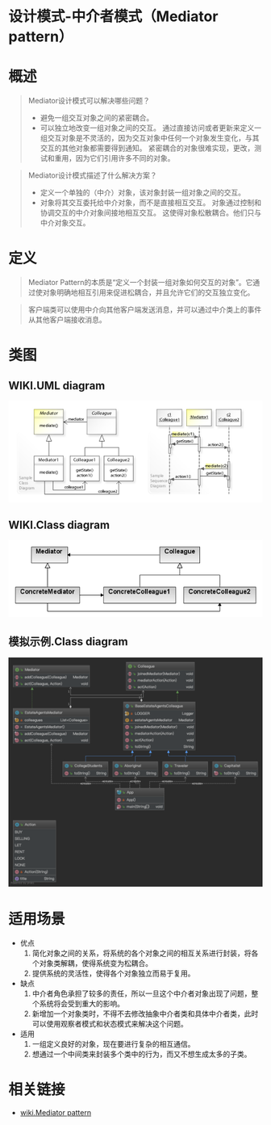 
# 设计模式-中介者模式（Mediator pattern）
# 概述
>Mediator设计模式可以解决哪些问题？
>* 避免一组交互对象之间的紧密耦合。
>* 可以独立地改变一组对象之间的交互。
>通过直接访问或者更新来定义一组交互对象是不灵活的，因为交互对象中任何一个对象发生变化，与其交互的其他对象都需要得到通知。
>紧密耦合的对象很难实现，更改，测试和重用，因为它们引用许多不同的对象。

>Mediator设计模式描述了什么解决方案？
>* 定义一个单独的（中介）对象，该对象封装一组对象之间的交互。
>* 对象将其交互委托给中介对象，而不是直接相互交互。
>对象通过控制和协调交互的中介对象间接地相互交互。
>这使得对象松散耦合。他们只与中介对象交互。

# 定义
>Mediator Pattern的本质是“定义一个封装一组对象如何交互的对象”。它通过使对象明确地相互引用来促进松耦合，并且允许它们的交互独立变化。

>客户端类可以使用中介向其他客户端发送消息，并可以通过中介类上的事件从其他客户端接收消息。


# 类图
## WIKI.UML diagram
![UML diagram](./etc/wiki.Mediator_UML.jpg)
## WIKI.Class diagram
![Class diagram](./etc/wiki.Mediator_Class_diagram.png)
## 模拟示例.Class diagram
![Class diagram](./doc/Mediator_Class_diagram.png)

# 适用场景
* 优点
    1. 简化对象之间的关系，将系统的各个对象之间的相互关系进行封装，将各个对象类解耦，使得系统变为松耦合。
    2. 提供系统的灵活性，使得各个对象独立而易于复用。
* 缺点
    1. 中介者角色承担了较多的责任，所以一旦这个中介者对象出现了问题，整个系统将会受到重大的影响。
    2. 新增加一个对象类时，不得不去修改抽象中介者类和具体中介者类，此时可以使用观察者模式和状态模式来解决这个问题。
* 适用
    1. 一组定义良好的对象，现在要进行复杂的相互通信。
    2. 想通过一个中间类来封装多个类中的行为，而又不想生成太多的子类。
# 相关链接
* [wiki.Mediator pattern](https://en.wikipedia.org/wiki/Mediator_pattern)
